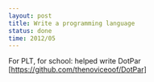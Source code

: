 ```yaml
---
layout: post
title: Write a programming language
status: done
time: 2012/05
---
```

For PLT, for school: helped write DotPar [https://github.com/thenoviceoof/DotPar]

